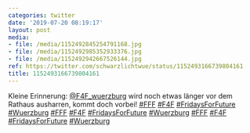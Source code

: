 ```yaml
---
categories: twitter
date: '2019-07-20 08:19:17'
layout: post
media:
- file: /media/1152492845254791168.jpg
- file: /media/1152492985352933376.jpg
- file: /media/1152492942667526144.jpg
ref: https://twitter.com/schwarzlichtwue/status/1152493166739804161
title: 1152493166739804161
---
```

Kleine Erinnerung: [@F4F_wuerzburg](https://twitter.com/F4F_wuerzburg) wird noch etwas länger vor dem Rathaus  ausharren, kommt doch vorbei! [#FFF](/t/fff) [#F4F](/t/f4f) [#FridaysForFuture](/t/fridaysforfuture) [#Wuerzburg](/t/wuerzburg) 
[#FFF](/t/fff) [#F4F](/t/f4f) [#FridaysForFuture](/t/fridaysforfuture) [#Wuerzburg](/t/wuerzburg) 
[#FFF](/t/fff) [#F4F](/t/f4f) [#FridaysForFuture](/t/fridaysforfuture) [#Wuerzburg](/t/wuerzburg) 